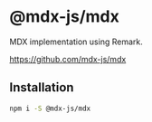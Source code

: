 # @mdx-js/mdx

MDX implementation using Remark.

https://github.com/mdx-js/mdx

## Installation

```sh
npm i -S @mdx-js/mdx
```
